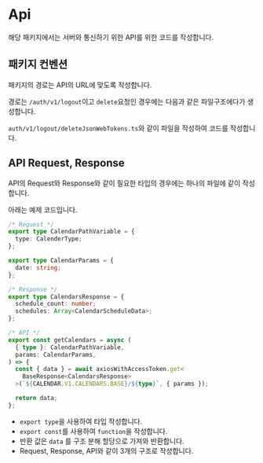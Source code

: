 # Api

해당 패키지에서는 서버와 통신하기 위한 API를 위한 코드를 작성합니다.

## 패키지 컨벤션

패키지의 경로는 API의 URL에 맞도록 작성합니다.

경로는 `/auth/v1/logout`이고 `delete`요청인 경우에는 다음과 같은 파일구조에다가 생성합니다.

`auth/v1/logout/deleteJsonWebTokens.ts`와 같이 파일을 작성하여 코드를 작성합니다.

## API Request, Response

API의 Request와 Response와 같이 필요한 타입의 경우에는 하나의 파일에 같이 작성합니다.

아래는 예제 코드입니다.

```ts
/* Request */
export type CalendarPathVariable = {
  type: CalenderType;
};

export type CalendarParams = {
  date: string;
};

/* Response */
export type CalendarsResponse = {
  schedule_count: number;
  schedules: Array<CalendarScheduleData>;
};

/* API */
export const getCalendars = async (
  { type }: CalendarPathVariable,
  params: CalendarParams,
) => {
  const { data } = await axiosWithAccessToken.get<
    BaseResponse<CalendarsResponse>
  >(`${CALENDAR.V1.CALENDARS.BASE}/${type}`, { params });

  return data;
};
```

- `export type`을 사용하여 타입 작성합니다.
- `export const`를 사용하여 `function`을 작성합니다.
- 반환 값은 `data` 를 구조 분해 할당으로 가져와 반환합니다.
- Request, Response, API와 같이 3개의 구조로 작성합니다.
